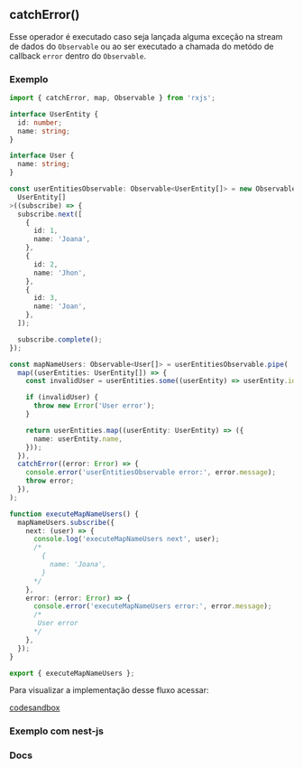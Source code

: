## catchError()

Esse operador é executado caso seja lançada alguma exceção na stream de dados do `Observable`
ou ao ser executado a chamada do metódo de callback `error` dentro do `Observable`.

### Exemplo

```typescript
import { catchError, map, Observable } from 'rxjs';

interface UserEntity {
  id: number;
  name: string;
}

interface User {
  name: string;
}

const userEntitiesObservable: Observable<UserEntity[]> = new Observable<
  UserEntity[]
>((subscribe) => {
  subscribe.next([
    {
      id: 1,
      name: 'Joana',
    },
    {
      id: 2,
      name: 'Jhon',
    },
    {
      id: 3,
      name: 'Joan',
    },
  ]);

  subscribe.complete();
});

const mapNameUsers: Observable<User[]> = userEntitiesObservable.pipe(
  map((userEntities: UserEntity[]) => {
    const invalidUser = userEntities.some((userEntity) => userEntity.id === 2);

    if (invalidUser) {
      throw new Error('User error');
    }

    return userEntities.map((userEntity: UserEntity) => ({
      name: userEntity.name,
    }));
  }),
  catchError((error: Error) => {
    console.error('userEntitiesObservable error:', error.message);
    throw error;
  }),
);

function executeMapNameUsers() {
  mapNameUsers.subscribe({
    next: (user) => {
      console.log('executeMapNameUsers next', user);
      /*
        {
          name: 'Joana',
        }
      */
    },
    error: (error: Error) => {
      console.error('executeMapNameUsers error:', error.message);
      /*
       User error
      */
    },
  });
}

export { executeMapNameUsers };
```

Para visualizar a implementação desse fluxo acessar:

[codesandbox](https://codesandbox.io/s/rxjs-examples-4hrzln?file=/src/examples/catch-error/rxjs-catch-error.ts)

### Exemplo com nest-js

### Docs
